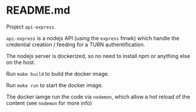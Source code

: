 # README.md

Project `api-express`. 

`api-express` is a nodejs API (using the `express` fmwk) which handle the credential creation / feeding for a TURN authentification. 

The nodejs server is dockerized, so no need to install npm or anything else on the host. 

Run `make build` to build the docker image.

Run `make run` to start the docker image. 

The docker iamge run the code via `nodemon`, which allow a hot reload of the content (see `nodemon` for more info)

